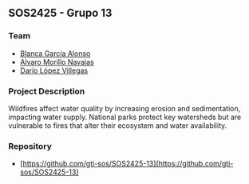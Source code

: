 ## SOS2425 - Grupo 13
### Team
- [Blanca García Alonso](https://github.com/blancagrclns)
- [Alvaro Morillo Navajas](https://github.com/alvmornav)
- [Darío López Villegas](https://github.com/darlopvil)

### Project Description
Wildfires affect water quality by increasing erosion and sedimentation, impacting water supply. National parks protect key watersheds but are vulnerable to fires that alter their ecosystem and water availability.

### Repository
- [https://github.com/gti-sos/SOS2425-13](https://github.com/gti-sos/SOS2425-13)
